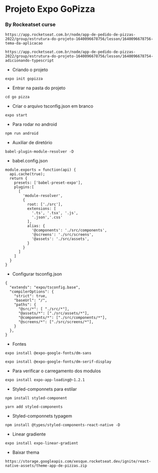 # Projeto Expo GoPizza

### By Rockeatset curse
``` Theme
https://app.rocketseat.com.br/node/app-de-pedido-de-pizzas-2022/group/estrutura-do-projeto-1640096678756/lesson/1640096678756-tema-da-aplicacao
```
```Inicial
https://app.rocketseat.com.br/node/app-de-pedido-de-pizzas-2022/group/estrutura-do-projeto-1640096678756/lesson/1640096678754-adicionando-typescript
```

* Criando o projeto 
```
expo init gopizza
```

* Entrar na pasta do projeto
```
cd go pizza
```

* Criar o arquivo tsconfig.json em branco
```
expo start
```

* Para rodar no android
```
npm run android
```

* Auxiliar de diretório
```
babel-plugin-module-resolver -D
```

* babel.config.json
```
module.exports = function(api) {
  api.cache(true);
  return {
    presets: ['babel-preset-expo'],
    plugins:[
      [
        'module-resolver',
        {
          root: ['./src'],
          extensions: [
            '.ts', '.tsx', '.js',
            '.json','.css'
          ],
          alias: {
            '@components': './src/components',
            '@screens': './src/screens',
            '@assets': './src/assets',
          }
        }
      ]
    ]
  }
}
```

* Configurar tsconfig.json
```
{
  "extends": "expo/tsconfig.base",
  "compilerOptions": {
    "strict": true,
    "baseUrl": "/",
    "paths": {
      "@src/*": [ "./src/*"],
      "@assets/*": ["./src/assets/*"],
      "@components/*": ["./src/components/*"],
      "@screens/*": ["./src/screens/*"],
    }
  },
}
```

* Fontes
```
expo install @expo-google-fonts/dm-sans
```
```
expo install @expo-google-fonts/dm-serif-display
```

* Para verificar o carregamento dos modulos
```
expo install expo-app-loading@~1.2.1
```

* Styled-componnets para estilar
```
npm install styled-component
```
```
yarn add styled-components
```

* Styled-componnets typagem
```
npm install @types/styled-components-react-native -D
```

* Linear gradiente
```
expo install expo-linear-gradient
```

* Baixar thema
```
https://storage.googleapis.com/xesque.rocketseat.dev/ignite/react-native-assets/theme-app-de-pizzas.zip
```

